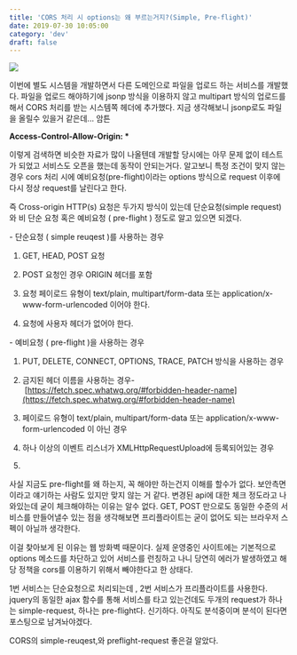 ```yaml
---
title: 'CORS 처리 시 options는 왜 부르는거지?(Simple, Pre-flight)'
date: 2019-07-30 10:05:00
category: 'dev'
draft: false
---
```


![](https://blog.kakaocdn.net/dn/mosHr/btqw86nKl8B/1oa9m9GWkTMCOwKs06sUSk/img.jpg)

이번에 별도 시스템을 개발하면서 다른 도메인으로 파일을 업로드 하는 서비스를 개발했다. 파일을 업로드 해야하기에 jsonp 방식을 이용하지 않고 multipart 방식의 업로드를 해서 CORS 처리를 받는 시스템쪽 헤더에 추가했다. 지금 생각해보니 jsonp로도 파일을 올릴수 있을거 같은데... 암튼

**Access-Control-Allow-Origin: \***

이렇게 검색하면 비슷한 자료가 많이 나올텐데 개발할 당시에는 아무 문제 없이 테스트가 되었고 서비스도 오픈을 했는데 동작이 안되는거다. 알고보니 특정 조건이 맞지 않는 경우 cors 처리 시에 예비요청(pre-flight)이라는 options 방식으로 request 이후에 다시 정상 request를 날린다고 한다.

즉 Cross-origin HTTP(s) 요청은 두가지 방식이 있는데 단순요청(simple request) 와 비 단순 요청 혹은 예비요청 ( pre-flight ) 정도로 알고 있으면 되겠다.

\- 단순요청 ( simple reuqest )를 사용하는 경우

1) GET, HEAD, POST 요청

2) POST 요청인 경우 ORIGIN 헤더를 포함

3) 요청 페이로드 유형이 text/plain, multipart/form-data 또는 application/x-www-form-urlencoded 이어야 한다.

4) 요청에 사용자 헤더가 없어야 한다.

\- 예비요청 ( pre-flight )을 사용하는 경우

1) PUT, DELETE, CONNECT, OPTIONS, TRACE, PATCH 방식을 사용하는 경우

2) 금지된 헤더 이름을 사용하는 경우- [https://fetch.spec.whatwg.org/#forbidden-header-name](https://fetch.spec.whatwg.org/#forbidden-header-name)

3) 페이로드 유형이 text/plain, multipart/form-data 또는 application/x-www-form-urlencoded 이 아닌 경우

4) 하나 이상의 이벤트 리스너가 XMLHttpRequestUpload에 등록되어있는 경우

5)

사실 지금도 pre-flight를 왜 하는지, 꼭 해야만 하는건지 이해를 할수가 없다. 보안측면이라고 얘기하는 사람도 있지만 맞지 않는 거 같다. 변경된 api에 대한 체크 정도라고 나와있는데 굳이 체크해야하는 이유는 알수 없다. GET, POST 만으로도 동일한 수준의 서비스를 만들어낼수 있는 점을 생각해보면 프리플라이트는 굳이 없어도 되는 브라우저 스펙이 아닐까 생각한다. 

이걸 찾아보게 된 이유는 웹 방화벽 때문이다. 실제 운영중인 사이트에는 기본적으로 options 메소드를 차단하고 있어 서비스를 런칭하고 나니 당연히 에러가 발생하였고 해당 정책을 cors를 이용하기 위해서 빼야한다고 한 상태다.

1번 서비스는 단순요청으로 처리되는데 , 2번 서비스가 프리플라이트를 사용한다. jquery의 동일한 ajax 함수를 통해 서비스를 타고 있는건데도 두개의 request가 하나는 simple-request, 하나는 pre-flight다. 신기하다. 아직도 분석중이며 분석이 된다면 포스팅으로 남겨놔야겠다.

CORS의 simple-reuqest,와 preflight-request 좋은걸 알았다.
